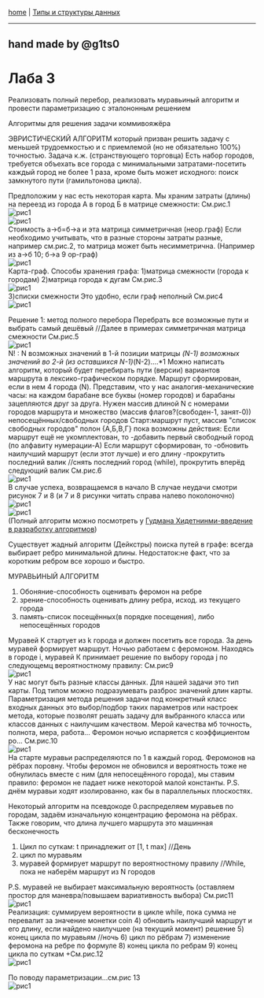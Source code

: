 [home](https://github.com/dKosarevsky/iu7/blob/master/2020_2021_3sem.md) | [Типы и структуры данных](https://github.com/dKosarevsky/iu7/tree/master/3sem/data_types_and_structures.md)
____________________________________
hand made by @g1ts0
--------
# Лаба 3
Реализовать полный перебор, реализовать муравьиный алгоритм и провести параметризацию с эталононным решением

Алгоритмы для решения задачи коммивояжёра

ЭВРИСТИЧЕСКИЙ АЛГОРИТМ который призван решить задачу с меньшей трудоемкостью и с приемлемой (но не обязательно 100%) точностью.
Задача к.ж. (странствующего торговца)
Есть набор городов, требуется объехать все города с минимальными затратами-посетить каждый город не более 1 раза, кроме быть может исходного: поиск замкнутого пути (гамильтонова цикла).

Предположим у нас есть некоторая карта. Мы храним затраты (длины) на переезд из города А в город Б в матрице смежности:
См.рис.1 \
![рис1](dtas_lab_003_photo/dtas_001.png) \
![рис1](dtas_lab_003_photo/dtas_001_2.png) \
Стоимость а->б=б->а и эта матрица симметричная (неор.граф)
Если необходимо учитывать, что в разные стороны затраты разные, например см.рис.2, то матрица может быть несимметрична. (Например из а->б 10; б->а 9 ор-граф)
 \
![рис1](dtas_lab_003_photo/dtas_002.png) \
Карта-граф. Способы хранения графа:
1)матрица смежности (города к городам)
2)матрица города к дугам
См.рис.3 \
![рис1](dtas_lab_003_photo/dtas_003.png) \
3)списки смежности
Это удобно, если граф неполный
См.рис4 \
![рис1](dtas_lab_003_photo/dtas_004.png)

Решение 1: метод полного перебора
Перебрать все возможные пути и выбрать самый дешёвый
//Далее в примерах симметричная матрица смежности
См.рис.5 \
![рис1](dtas_lab_003_photo/dtas_005.png) \
N! : N возможных значений в 1-й позиции матрицы *(N-1) возможных значений во 2-й (из оставшихся N-1)*(N-2)....*1
Можно написать алгоритм, который будет перебирать пути (версии) вариантов маршрута в лексико-графическом порядке. 
Маршрут сформирован, если в нем 4 города (N).
Представим, что у нас аналогия-механические часы: на каждом барабане все буквы (номер городов) и барабаны зацепляются друг за друга.
Нужен массив длиной N с номерами городов маршрута и множество (массив флагов?(свободен-1, занят-0))  непосещённых/свободных городов
Старт:маршрут пуст, массив "список свободных городов" полон {А,Б,В,Г} пока возможны действия: 
Если маршрут ещё не укомплектован, то 
-добавить первый свободный город (по алфавиту нумерации-А)
Если маршрут сформирован, то
-обновить наилучший маршрут (если этот лучше) и его длину
-прокрутить последний валик //снять последний город (while), прокрутить вперёд следующий валик
См.рис.6 \
![рис1](dtas_lab_003_photo/dtas_006.png) \
В случае успеха, возвращаемся в начало
В случае неудачи смотри рисунок 7 и 8 (и 7 и 8 рисунки читать справа налево поколоночно) \
![рис1](dtas_lab_003_photo/dtas_007.png) \
![рис1](dtas_lab_003_photo/dtas_008.png) \
(Полный алгоритм можно посмотреть у [Гудмана Хидетнинми-введение в разработку алгоритмов](https://drive.google.com/file/d/1VR67Nfi7LGSJdC2DdO-MIbKkyn80W7p9/view?usp=sharing))

Существует жадный алгоритм (Дейкстры) поиска путей в графе: всегда выбирает ребро минимальной длины. Недостаток:не факт, что за коротким ребром все хорошо и быстро.

МУРАВЬИНЫЙ АЛГОРИТМ
1) Обоняние-способность оценивать феромон на ребре
2) зрение-способность оценивать длину ребра, исход. из текущего города
3) память-список посещённых(в порядке посещения), либо непосещённых городов

Муравей К стартует из k города и должен посетить все города. За день муравей формирует маршрут. Ночью работаем с феромоном. Находясь в городе i, муравей К принимает решение по выбору города j по следующемц вероятностному правилу:
См.рис9 \
![рис1](dtas_lab_003_photo/dtas_009.png) \
У нас могут быть разные классы данных. Для нашей задачи это тип карты. Под типом можно подразумевать разброс значений длин карты.
Параметризация метода решения задачи под конкретный класс входных данных это выбор/подбор таких параметров или настроек метода, которые позволят решать задачу для выбранного класса или классов данных с наилучшим качеством. Мерой качества мб точность, полнота, мера, работа...
Феромон ночью испаряется с коэффициентом ро...
См.рис.10 \
![рис1](dtas_lab_003_photo/dtas_010.png) \
На старте муравьи распределяются по 1 в каждый город. 
Феромонов на рёбрах поровну. Чтобы феромон не обновился и вероятность тоже не обнулилась вместе с ним (для непосещённого города), мы ставим правило: феромон не падает ниже некоторой малой константы.
P.S. днём муравьи ходят изолированно, как бы в параллельных плоскостях.

Некоторый алгоритм на псевдокоде
0.распределяем муравьев по городам, задаём изначальную концентрацию феромона на рёбрах. Также говорим, что длина лучшего маршрута это машинная бесконечность
1) Цикл по суткам: t принадлежит от [1, t max]
//День
2) цикл по муравьям
3) муравей формирует маршрут по вероятностному правилу
//While, пока не наберём маршрут из N городов

P.S. муравей не выбирает максимальную вероятность (оставляем простор для маневра/повышаем вариативность выбора)
См.рис11 \
![рис1](dtas_lab_003_photo/dtas_011.png) \
Реализация: суммируем вероятности в цикле while, пока сумма не перевалит за значение монетки coin
4) обновить наилучший маршрут и его длину, если найдено наилучшее (на текущий момент) решение
5) конец цикла по муравьям
//ночь
6) цикл по рёбрам
7) изменение феромона на ребре по формуле
8) конец цикла по ребрам
9) конец цикла по суткам
+См.рис.12 \
![рис1](dtas_lab_003_photo/dtas_012.png)

По поводу параметризации...см.рис 13 \
![рис1](dtas_lab_003_photo/dtas_013.png)
